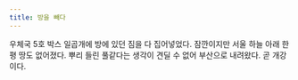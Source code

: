 ```yaml
---
title: 방을 빼다
---
```


우체국 5호 박스 일곱개에 방에 있던 짐을 다 집어넣었다. 잠깐이지만 서울 하늘 아래 한 평 땅도 없어졌다. 뿌리 들린 풀같다는 생각이 견딜 수 없어 부산으로 내려왔다. 곧 개강이다.
